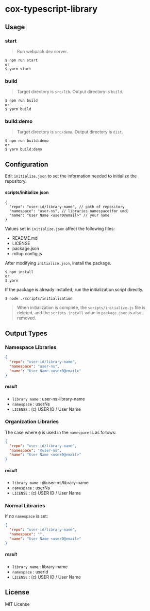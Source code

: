 # cox-typescript-library

## Usage

### start

> Run webpack dev server.

```
$ npm run start
or
$ yarn start
```

### build

> Target directory is `src/lib`. Output directory is `build`.

```
$ npm run build
or
$ yarn build
```

### build:demo

> Target directory is `src/demo`. Output directory is `dist`.

```
$ npm run build:demo
or
$ yarn build:demo
```

## Configuration

Edit `initialize.json` to set the information needed to initialize the repository.

#### scripts/initialize.json

```
{
  "repo": "user-id/library-name", // path of repository
  "namespace": "user-ns", // libraries namespace(for umd)
  "name": "User Name <user0@email>" // your name
}
```

Values ​​set in `initialize.json` affect the following files:

- README.md
- LICENSE
- package.json
- rollup.config.js

After modifying `initialize.json`, install the package.

```
$ npm install
or
$ yarn
```

If the package is already installed, run the initialization script directly.

```
$ node ./scripts/initialization
```

> When initialization is complete, the `scripts/initialize.js` file is deleted, and the `scripts.install` value in `package.json` is also removed.

## Output Types

### Namespace Libraries

```json
{
  "repo": "user-id/library-name",
  "namespace": "user-ns",
  "name": "User Name <user0@email>"
}
```

##### result

- `library name` : user-ns-library-name
- `namespace` : userNs
- `LICENSE` : (c) USER ID / User Name

### Organization Libraries

The case where `@` is used in the `namespace` is as follows:

```json
{
  "repo": "user-id/library-name",
  "namespace": "@user-ns",
  "name": "User Name <user0@email>"
}
```

##### result

- `library name` : @user-ns/library-name
- `namespace` : userNs
- `LICENSE` : (c) USER ID / User Name

### Normal Libraries

If no `namespace` is set:

```json
{
  "repo": "user-id/library-name",
  "namespace": "",
  "name": "User Name <user0@email>"
}
```

##### result

- `library name` : library-name
- `namespace` : userId
- `LICENSE` : (c) USER ID / User Name

## License

MIT License
